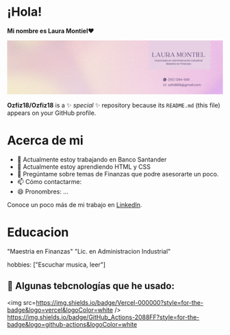 
# **¡Hola!**

**Mi nombre es Laura Montiel**❤️

![header](/LauraMontiel.png)

**Ozfiz18/Ozfiz18** is a ✨ _special_ ✨ repository because its `README.md` (this file) appears on your GitHub profile.

# **Acerca de mi**

- 🔭 Actualmente estoy trabajando en Banco Santander
- 🌱 Actualmente estoy aprendiendo HTML y CSS
- 💬 Pregúntame sobre temas de Finanzas que podre asesorarte un poco.
- 📫 Cómo contactarme: 
- 😄 Pronombres: ...

Conoce un poco más de mi trabajo en [LinkedIn](https://www.linkedin.com/in/laura-guadalupe-montiel-374b0073/).

# **Educacion**

  "Maestria en Finanzas"
  "Lic. en Administracion Industrial"

  hobbies: ["Escuchar musica, leer"]

 ## 🎯 **Algunas tebcnologías que he usado:**
<img src=https://img.shields.io/badge/Vercel-000000?style=for-the-badge&logo=vercel&logoColor=white />
https://img.shields.io/badge/GitHub_Actions-2088FF?style=for-the-badge&logo=github-actions&logoColor=white
